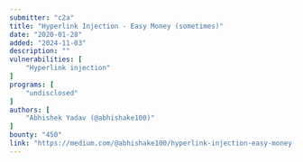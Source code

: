```yaml
---
submitter: "c2a"
title: "Hyperlink Injection - Easy Money (sometimes)"
date: "2020-01-28"
added: "2024-11-03"
description: ""
vulnerabilities: [
    "Hyperlink injection"
]
programs: [
    "undisclosed"
]
authors: [
    "Abhishek Yadav (@abhishake100)"
]
bounty: "450"
link: "https://medium.com/@abhishake100/hyperlink-injection-easy-money-sometimes-cc1104655300"
---
```




